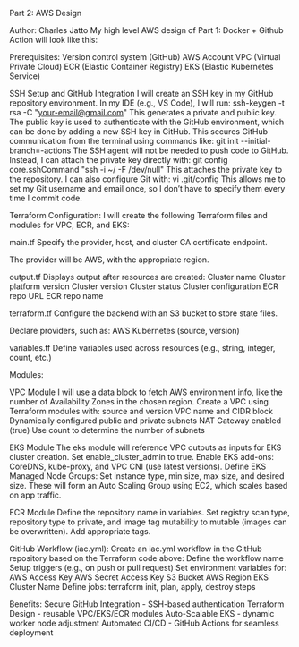 Part 2: AWS Design

Author: Charles Jatto
My high level AWS design of Part 1: Docker + Github Action will look like this:

Prerequisites:
Version control system (GitHub)
AWS Account 
VPC (Virtual Private Cloud)
ECR (Elastic Container Registry)
EKS (Elastic Kubernetes Service)

SSH Setup and GitHub Integration
I will create an SSH key in my GitHub repository environment. In my IDE (e.g., VS Code), I will run: ssh-keygen -t rsa -C "your-email@gmail.com"
This generates a private and public key. The public key is used to authenticate with the GitHub environment, which can be done by adding a new SSH key in GitHub. This secures GitHub communication from the terminal using commands like: git init --initial-branch=<feature-branch>-actions
The SSH agent will not be needed to push code to GitHub. Instead, I can attach the private key directly with: git config core.sshCommand "ssh -i ~/<path-to-private-key> -F /dev/null"
This attaches the private key to the repository. I can also configure Git with: vi .git/config This allows me to set my Git username and email once, so I don’t have to specify them every time I commit code.

Terraform Configuration:
I will create the following Terraform files and modules for VPC, ECR, and EKS:

main.tf
Specify the provider, host, and cluster CA certificate endpoint.

The provider will be AWS, with the appropriate region.

output.tf
Displays output after resources are created:
Cluster name
Cluster platform version
Cluster version
Cluster status
Cluster configuration
ECR repo URL
ECR repo name

terraform.tf
Configure the backend with an S3 bucket to store state files.

Declare providers, such as:
AWS
Kubernetes (source, version)

variables.tf
Define variables used across resources (e.g., string, integer, count, etc.)

Modules:

VPC Module
I will use a data block to fetch AWS environment info, like the number of Availability Zones in the chosen region.
Create a VPC using Terraform modules with:
source and version
VPC name and CIDR block
Dynamically configured public and private subnets
NAT Gateway enabled (true)
Use count to determine the number of subnets

EKS Module
The eks module will reference VPC outputs as inputs for EKS cluster creation.
Set enable_cluster_admin to true.
Enable EKS add-ons: CoreDNS, kube-proxy, and VPC CNI (use latest versions).
Define EKS Managed Node Groups:
Set instance type, min size, max size, and desired size.
These will form an Auto Scaling Group using EC2, which scales based on app traffic.

ECR Module
Define the repository name in variables.
Set registry scan type, repository type to private, and image tag mutability to mutable (images can be overwritten).
Add appropriate tags.

GitHub Workflow (iac.yml):
Create an iac.yml workflow in the GitHub repository based on the Terraform code above:
Define the workflow name
Setup triggers (e.g., on push or pull request)
Set environment variables for:
AWS Access Key
AWS Secret Access Key
S3 Bucket
AWS Region
EKS Cluster Name
Define jobs:
terraform init, plan, apply, destroy steps

Benefits:
Secure GitHub Integration - SSH-based authentication
Terraform Design - reusable VPC/EKS/ECR modules
Auto-Scalable EKS - dynamic worker node adjustment
Automated CI/CD - GitHub Actions for seamless deployment
